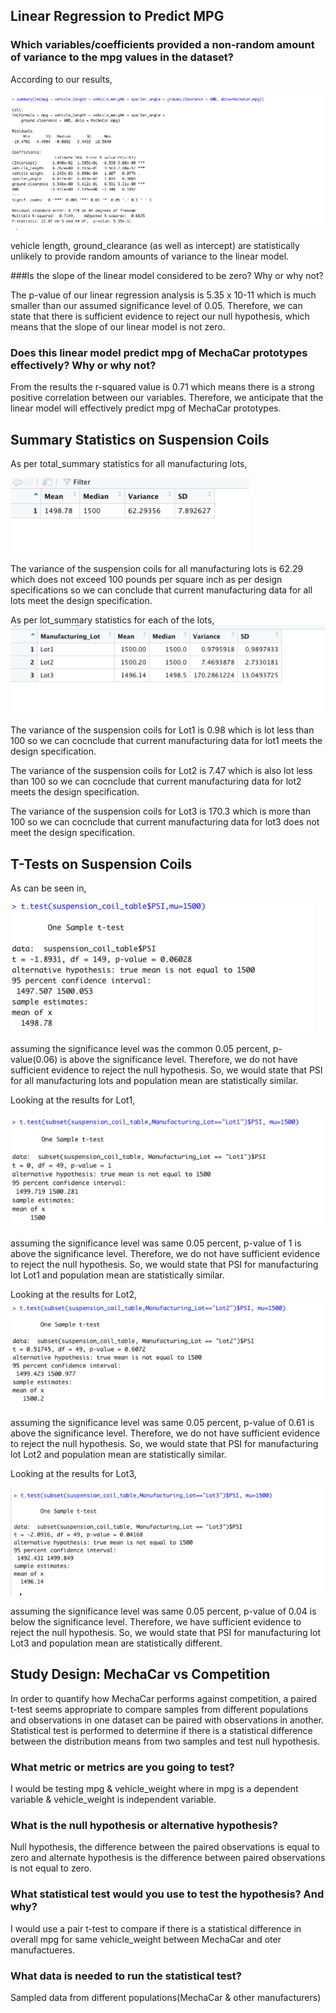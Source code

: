 ## Linear Regression to Predict MPG

### Which variables/coefficients provided a non-random amount of variance to the mpg values in the dataset?

According to our results, 


![](Resources/MechaCar_mpg.png)


vehicle length, ground_clearance  (as well as intercept) are statistically unlikely to provide random amounts of variance to the linear model. 

###Is the slope of the linear model considered to be zero? Why or why not?

The p-value of our linear regression analysis is 5.35 x 10-11 which is much smaller than our assumed significance level of 0.05. Therefore, we can state that there is sufficient evidence to reject our null hypothesis, which means that the slope of our linear model is not zero.

### Does this linear model predict mpg of MechaCar prototypes effectively? Why or why not?

From the results the r-squared value is 0.71 which means there is a strong positive correlation between our variables. Therefore, we anticipate that the linear model will effectively predict mpg of MechaCar prototypes.

## Summary Statistics on Suspension Coils

As per total_summary statistics for all manufacturing lots,

![](Resources/total_summary.png)

The variance of the suspension coils for all manufacturing lots is 62.29 which does not exceed 100 pounds per square inch as per design specifications so we can conclude that current manufacturing data for all lots meet the design specification.

As per lot_summary statistics for each of the lots,
![](Resources/lot_summary.png)

The variance of the suspension coils for Lot1 is 0.98 which is lot less than 100  so we can cocnclude that current manufacturing data for lot1 meets the design specification.

The variance of the suspension coils for Lot2 is 7.47 which is also lot less than 100  so we can cocnclude that current manufacturing data for lot2 meets the design specification.

The variance of the suspension coils for Lot3 is 170.3 which is more than 100  so we can cocnclude that current manufacturing data for lot3 does not meet the design specification.

## T-Tests on Suspension Coils

As can be seen in, 

![](Resources/PSI_all.png)

assuming the significance level was the common 0.05 percent, p-value(0.06) is above the significance level. Therefore, we do not have sufficient evidence to reject the null hypothesis. So, we would state that PSI for all manufacturing lots and population mean are statistically similar.

Looking at the results for Lot1, 

![](Resources/PSI_lot1.png)

assuming the significance level was same 0.05 percent, p-value of 1 is above the significance level. Therefore, we do not have sufficient evidence to reject the null hypothesis. So, we would state that PSI for manufacturing lot Lot1 and population mean are statistically similar.

Looking at the results for Lot2, ![](Resources/PSI_lot2.png)

assuming the significance level was same 0.05 percent, p-value of 0.61 is above the significance level. Therefore, we do not have sufficient evidence to reject the null hypothesis. So, we would state that PSI for manufacturing lot Lot2 and population mean are statistically similar.

Looking at the results for Lot3, 

![](Resources/PSI_lot3.png)

assuming the significance level was same 0.05 percent, p-value of 0.04 is below the significance level. Therefore, we have sufficient evidence to reject the null hypothesis. So, we would state that PSI for manufacturing lot Lot3 and population mean are statistically different.

## Study Design: MechaCar vs Competition

In order to quantify how MechaCar performs against competition, a paired t-test seems appropriate to compare samples from different populations and  observations in one dataset can be paired with observations in another. Statistical test is performed to determine if there is a  statistical difference between the distribution means from two samples and test null hypothesis.

### What metric or metrics are you going to test?
I would be testing mpg & vehicle\_weight where in mpg is a dependent variable & vehicle\_weight is independent variable.

### What is the null hypothesis or alternative hypothesis?

Null hypothesis, the difference between the paired observations is equal to zero and alternate hypothesis is the difference between paired observations is not equal to zero.

### What statistical test would you use to test the hypothesis? And why?
I would use a pair t-test to compare if there is a statistical difference in overall mpg for same vehicle_weight between MechaCar and oter manufactueres.

### What data is needed to run the statistical test?
Sampled data from different populations(MechaCar & other manufacturers)